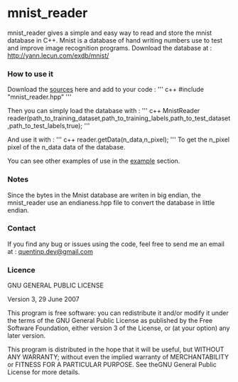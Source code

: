 # mnist_reader

mnist_reader gives a simple and easy way to read and store the mnist database in C++.
Mnist is a database of hand writing numbers use to test and improve image recognition programs.
Download the database at :
http://yann.lecun.com/exdb/mnist/

### How to use it

Download the [sources](sources/) here and add to your code :
''' c++
#include "mnist_reader.hpp"
'''

Then you can simply load the database with :
''' c++
MnistReader reader(path_to_training_dataset,path_to_training_labels,path_to_test_dataset,path_to_test_labels,true);
'''

And use it with :
''' c++
reader.getData(n_data,n_pixel);
'''
To get the n_pixel pixel of the n_data data of the database.

You can see other examples of use in the [example](examples/) section.

### Notes

Since the bytes in the Mnist database are writen in big endian, the mnist_reader use an endianess.hpp file to convert the database in little endian.

### Contact

If you find any bug or issues using the code, feel free to send me an email at :
quentinp.dev@gmail.com

### Licence

GNU GENERAL PUBLIC LICENSE

Version 3, 29 June 2007

This program is free software: you can redistribute it and/or modify
it under the terms of the GNU General Public License as published by
the Free Software Foundation, either version 3 of the License, or
(at your option) any later version.

This program is distributed in the hope that it will be useful,
but WITHOUT ANY WARRANTY; without even the implied warranty of
MERCHANTABILITY or FITNESS FOR A PARTICULAR PURPOSE.
See theGNU General Public License for more details.
